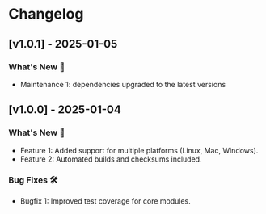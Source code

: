 # Changelog

## [v1.0.1] - 2025-01-05
### What's New 🎉
- Maintenance 1: dependencies upgraded to the latest versions

## [v1.0.0] - 2025-01-04
### What's New 🎉
- Feature 1: Added support for multiple platforms (Linux, Mac, Windows).
- Feature 2: Automated builds and checksums included.

### Bug Fixes 🛠️
- Bugfix 1: Improved test coverage for core modules.